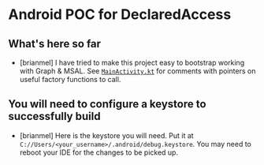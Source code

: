 # Android POC for DeclaredAccess

## What's here so far
- [brianmel] I have tried to make this project easy to bootstrap working with Graph & MSAL. See [`MainActivity.kt`](https://github.com/AzureAD/declaredaccess/blob/dev/projects/android-ms_sec_hackathon_2023/app/src/main/java/com/sample/hackathon/declaredaccessandroid/MainActivity.kt#L11-L12) for comments with pointers on useful factory functions to call.

## You will need to configure a keystore to successfully build
- [brianmel] Here is the keystore you will need. Put it at `C://Users/<your_username>/.android/debug.keystore`. You may need to reboot your IDE for the changes to be picked up.

